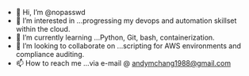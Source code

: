 - 👋 Hi, I’m @nopasswd
- 👀 I’m interested in ...progressing my devops and automation skillset within the cloud.
- 🌱 I’m currently learning ...Python, Git, bash, containerization.
- 💞️ I’m looking to collaborate on ...scripting for AWS environments and compliance auditing.
- 📫 How to reach me ...via e-mail @ andymchang1988@gmail.com

<!---
nopasswd/nopasswd is a ✨ special ✨ repository because its `README.md` (this file) appears on your GitHub profile.
You can click the Preview link to take a look at your changes.
--->
